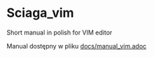 # Sciaga_vim
Short manual in polish for VIM editor

Manual dostępny w pliku [docs/manual_vim.adoc](https://github.com/emkaminsk/Sciaga_vim/blob/master/docs/manual_vim.adoc)
